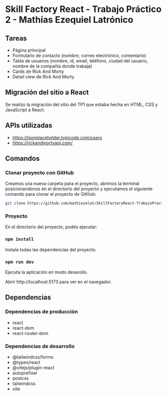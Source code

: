 # Skill Factory React - Trabajo Práctico 2 - Mathías Ezequiel Latrónico

## Tareas
- Página principal
- Formulario de contacto (nombre, correo electrónico, comentario)
- Tabla de usuarios (nombre, id, email, teléfono, ciudad del usuario, nombre de la compañía donde trabaja)
- Cards de Rick And Morty
- Detail view de Rick And Morty

## Migración del sitio a React

Se realizo la migración del sitio del TP1 que estaba hecha en HTML, CSS y JavaScript a React.

## APIs utilizadas
- https://jsonplaceholder.typicode.com/users
- https://rickandmortyapi.com/

## Comandos

### Clonar proyecto con GitHub

Creamos una nueva carpeta para el proyecto, abrimos la terminal posicionandonos en el directorio del proyecto y ejecutamos el siguiente comando para clonar el proyecto de GitHub: 
```sh
git clone https://github.com/mathiezelat/SkillFactoryReact-TrabajoPractico-N2.git
```

### Proyecto

En el directorio del proyecto, podés ejecutar:

### `npm install`

Instala todas las dependencias del proyecto.

### `npm run dev`

Ejecuta la aplicación en modo desarollo.

Abrir http://localhost:5173 para ver en el navegador.

## Dependencias

### Dependencias de producción

- react
- react-dom
- react-router-dom

### Dependencias de desarrollo

- @tailwindcss/forms
- @types/react
- @vitejs/plugin-react
- autoprefixer
- postcss
- tailwindcss
- vite